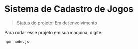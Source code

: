 <h1> Sistema de Cadastro de Jogos </h1>

> Status do projeto: Em desenvolvimento

Para rodar esse projeto em sua maquina, digite:

```
npm node.js
```
